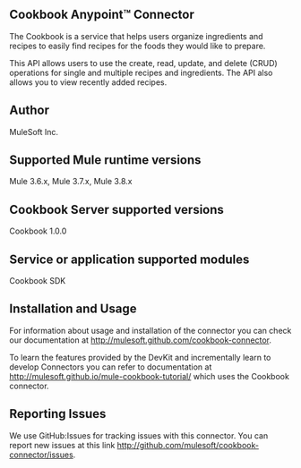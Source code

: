 ## Cookbook Anypoint&trade; Connector

The Cookbook is a service that helps users organize ingredients and recipes to easily find recipes for the foods they would like to prepare.

This API allows users to use the create, read, update, and delete (CRUD) operations for single and multiple recipes and ingredients. The API also allows you to view recently added recipes.

## Author

MuleSoft Inc.

## Supported Mule runtime versions

Mule 3.6.x, Mule 3.7.x, Mule 3.8.x

## Cookbook Server supported versions

Cookbook 1.0.0

## Service or application supported modules

Cookbook SDK

## Installation and Usage

For information about usage and installation of the connector you can check our documentation at http://mulesoft.github.com/cookbook-connector.

To learn the features provided by the DevKit and incrementally learn to develop Connectors you can refer to documentation at http://mulesoft.github.io/mule-cookbook-tutorial/ which uses the Cookbook connector.

## Reporting Issues

We use GitHub:Issues for tracking issues with this connector. You can report new issues at this link http://github.com/mulesoft/cookbook-connector/issues.
